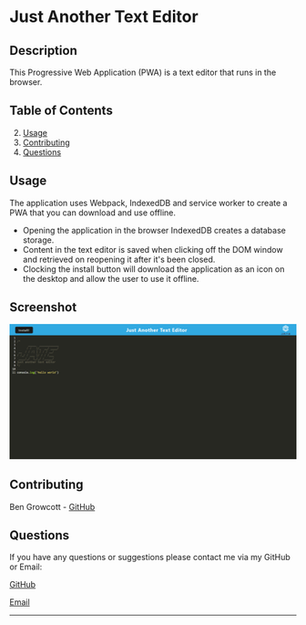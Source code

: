 # Just Another Text Editor

## Description

This Progressive Web Application (PWA) is a text editor that runs in the browser.

## Table of Contents

2. [Usage](#usage)
4. [Contributing](#contributing)
5. [Questions](#questions)

## Usage

The application uses Webpack, IndexedDB and service worker to create a PWA that you can download and use offline. 

- Opening the application in the browser IndexedDB creates a database storage.
- Content in the text editor is saved when clicking off the DOM window and retrieved on reopening it after it's been closed.
- Clocking the install button will download the application as an icon on the desktop and allow the user to use it offline.

## Screenshot

![Deployed Application](./screencapture-text-editing-is-fun-herokuapp-2022-05-15-23_46_04.png)

## Contributing

Ben Growcott - [GitHub](https://github.com/BGrowcott)

## Questions

If you have any questions or suggestions please contact me via my GitHub or Email:

[GitHub](https://github.com/BGrowcott)

[Email](mailto:bg.coding101@gmail.com)

----